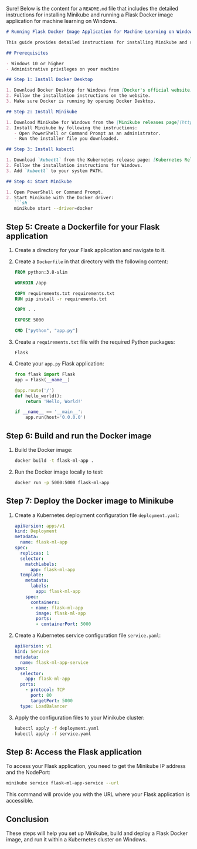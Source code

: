 Sure! Below is the content for a `README.md` file that includes the detailed instructions for installing Minikube and running a Flask Docker image application for machine learning on Windows.

```markdown
# Running Flask Docker Image Application for Machine Learning on Windows with Minikube

This guide provides detailed instructions for installing Minikube and running a Flask Docker image application for machine learning on Windows.

## Prerequisites

- Windows 10 or higher
- Administrative privileges on your machine

## Step 1: Install Docker Desktop

1. Download Docker Desktop for Windows from [Docker's official website](https://www.docker.com/products/docker-desktop).
2. Follow the installation instructions on the website.
3. Make sure Docker is running by opening Docker Desktop.

## Step 2: Install Minikube

1. Download Minikube for Windows from the [Minikube releases page](https://github.com/kubernetes/minikube/releases).
2. Install Minikube by following the instructions:
   - Open PowerShell or Command Prompt as an administrator.
   - Run the installer file you downloaded.

## Step 3: Install kubectl

1. Download `kubectl` from the Kubernetes release page: [Kubernetes Release](https://kubernetes.io/docs/tasks/tools/install-kubectl/).
2. Follow the installation instructions for Windows.
3. Add `kubectl` to your system PATH.

## Step 4: Start Minikube

1. Open PowerShell or Command Prompt.
2. Start Minikube with the Docker driver:
   ```sh
   minikube start --driver=docker
   ```

## Step 5: Create a Dockerfile for your Flask application

1. Create a directory for your Flask application and navigate to it.
2. Create a `Dockerfile` in that directory with the following content:

   ```Dockerfile
   FROM python:3.8-slim

   WORKDIR /app

   COPY requirements.txt requirements.txt
   RUN pip install -r requirements.txt

   COPY . .

   EXPOSE 5000

   CMD ["python", "app.py"]
   ```

3. Create a `requirements.txt` file with the required Python packages:
   ```
   Flask
   ```

4. Create your `app.py` Flask application:
   ```python
   from flask import Flask
   app = Flask(__name__)

   @app.route('/')
   def hello_world():
       return 'Hello, World!'

   if __name__ == '__main__':
       app.run(host='0.0.0.0')
   ```

## Step 6: Build and run the Docker image

1. Build the Docker image:
   ```sh
   docker build -t flask-ml-app .
   ```

2. Run the Docker image locally to test:
   ```sh
   docker run -p 5000:5000 flask-ml-app
   ```

## Step 7: Deploy the Docker image to Minikube

1. Create a Kubernetes deployment configuration file `deployment.yaml`:
   ```yaml
   apiVersion: apps/v1
   kind: Deployment
   metadata:
     name: flask-ml-app
   spec:
     replicas: 1
     selector:
       matchLabels:
         app: flask-ml-app
     template:
       metadata:
         labels:
           app: flask-ml-app
       spec:
         containers:
         - name: flask-ml-app
           image: flask-ml-app
           ports:
           - containerPort: 5000
   ```

2. Create a Kubernetes service configuration file `service.yaml`:
   ```yaml
   apiVersion: v1
   kind: Service
   metadata:
     name: flask-ml-app-service
   spec:
     selector:
       app: flask-ml-app
     ports:
       - protocol: TCP
         port: 80
         targetPort: 5000
     type: LoadBalancer
   ```

3. Apply the configuration files to your Minikube cluster:
   ```sh
   kubectl apply -f deployment.yaml
   kubectl apply -f service.yaml
   ```

## Step 8: Access the Flask application

To access your Flask application, you need to get the Minikube IP address and the NodePort:
```sh
minikube service flask-ml-app-service --url
```

This command will provide you with the URL where your Flask application is accessible.

## Conclusion

These steps will help you set up Minikube, build and deploy a Flask Docker image, and run it within a Kubernetes cluster on Windows. 
```
